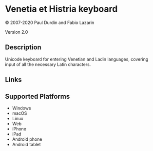 Venetia et Histria keyboard
==============

© 2007-2020 Paul Durdin and Fabio Lazarin

Version 2.0

Description
-----------

Unicode keyboard for entering Venetian and Ladin languages, covering input of all the necessary Latin characters.

Links
-----

Supported Platforms
-------------------
 * Windows
 * macOS
 * Linux
 * Web
 * iPhone
 * iPad
 * Android phone
 * Android tablet
